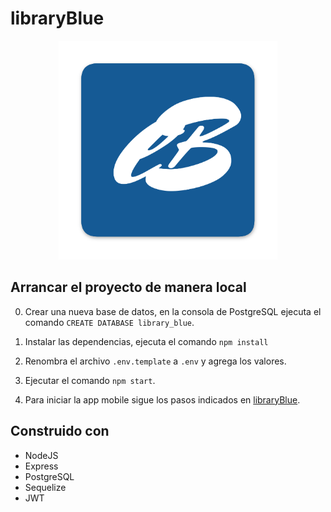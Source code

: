 # libraryBlue

<p align="center">
  <img height="350" src="./assets/icon.png" />
</p>


## Arrancar el proyecto de manera local

0. Crear una nueva base de datos, en la consola de PostgreSQL ejecuta el comando `CREATE DATABASE library_blue`. 

1. Instalar las dependencias, ejecuta el comando `npm install` 

2. Renombra el archivo `.env.template` a `.env` y agrega los valores. 

3. Ejecutar el comando `npm start`. 

4. Para iniciar la app mobile sigue los pasos indicados en <a href="https://github.com/MrBluegru/libraryBlue" target="_blank" rel="noreferrer">libraryBlue</a>. 

## Construido con

- NodeJS
- Express
- PostgreSQL
- Sequelize
- JWT

